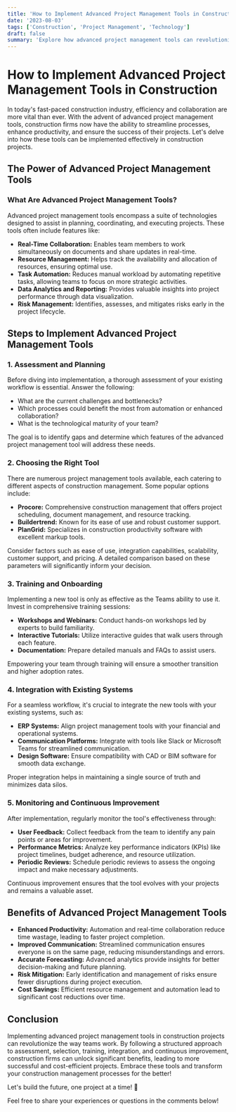 ```yaml
---
title: 'How to Implement Advanced Project Management Tools in Construction'
date: '2023-08-03'
tags: ['Construction', 'Project Management', 'Technology']
draft: false
summary: 'Explore how advanced project management tools can revolutionize the construction industry by improving efficiency, collaboration, and project outcomes.'
---
```


# How to Implement Advanced Project Management Tools in Construction

In today's fast-paced construction industry, efficiency and collaboration are more vital than ever. With the advent of advanced project management tools, construction firms now have the ability to streamline processes, enhance productivity, and ensure the success of their projects. Let's delve into how these tools can be implemented effectively in construction projects.

## The Power of Advanced Project Management Tools

### What Are Advanced Project Management Tools?

Advanced project management tools encompass a suite of technologies designed to assist in planning, coordinating, and executing projects. These tools often include features like:

- **Real-Time Collaboration:** Enables team members to work simultaneously on documents and share updates in real-time.
- **Resource Management:** Helps track the availability and allocation of resources, ensuring optimal use.
- **Task Automation:** Reduces manual workload by automating repetitive tasks, allowing teams to focus on more strategic activities.
- **Data Analytics and Reporting:** Provides valuable insights into project performance through data visualization.
- **Risk Management:** Identifies, assesses, and mitigates risks early in the project lifecycle.

## Steps to Implement Advanced Project Management Tools

### 1. Assessment and Planning

Before diving into implementation, a thorough assessment of your existing workflow is essential. Answer the following:

- What are the current challenges and bottlenecks?
- Which processes could benefit the most from automation or enhanced collaboration?
- What is the technological maturity of your team?

The goal is to identify gaps and determine which features of the advanced project management tool will address these needs.

### 2. Choosing the Right Tool

There are numerous project management tools available, each catering to different aspects of construction management. Some popular options include:

- **Procore:** Comprehensive construction management that offers project scheduling, document management, and resource tracking.
- **Buildertrend:** Known for its ease of use and robust customer support.
- **PlanGrid:** Specializes in construction productivity software with excellent markup tools.

Consider factors such as ease of use, integration capabilities, scalability, customer support, and pricing. A detailed comparison based on these parameters will significantly inform your decision.

### 3. Training and Onboarding

Implementing a new tool is only as effective as the Teams ability to use it. Invest in comprehensive training sessions:

- **Workshops and Webinars:** Conduct hands-on workshops led by experts to build familiarity.
- **Interactive Tutorials:** Utilize interactive guides that walk users through each feature.
- **Documentation:** Prepare detailed manuals and FAQs to assist users.

Empowering your team through training will ensure a smoother transition and higher adoption rates.

### 4. Integration with Existing Systems

For a seamless workflow, it's crucial to integrate the new tools with your existing systems, such as:

- **ERP Systems:** Align project management tools with your financial and operational systems.
- **Communication Platforms:** Integrate with tools like Slack or Microsoft Teams for streamlined communication.
- **Design Software:** Ensure compatibility with CAD or BIM software for smooth data exchange.

Proper integration helps in maintaining a single source of truth and minimizes data silos.

### 5. Monitoring and Continuous Improvement

After implementation, regularly monitor the tool's effectiveness through:

- **User Feedback:** Collect feedback from the team to identify any pain points or areas for improvement.
- **Performance Metrics:** Analyze key performance indicators (KPIs) like project timelines, budget adherence, and resource utilization.
- **Periodic Reviews:** Schedule periodic reviews to assess the ongoing impact and make necessary adjustments.

Continuous improvement ensures that the tool evolves with your projects and remains a valuable asset.

## Benefits of Advanced Project Management Tools

- **Enhanced Productivity:** Automation and real-time collaboration reduce time wastage, leading to faster project completion.
- **Improved Communication:** Streamlined communication ensures everyone is on the same page, reducing misunderstandings and errors.
- **Accurate Forecasting:** Advanced analytics provide insights for better decision-making and future planning.
- **Risk Mitigation:** Early identification and management of risks ensure fewer disruptions during project execution.
- **Cost Savings:** Efficient resource management and automation lead to significant cost reductions over time.

## Conclusion

Implementing advanced project management tools in construction projects can revolutionize the way teams work. By following a structured approach to assessment, selection, training, integration, and continuous improvement, construction firms can unlock significant benefits, leading to more successful and cost-efficient projects. Embrace these tools and transform your construction management processes for the better!

Let's build the future, one project at a time! 🚀 

Feel free to share your experiences or questions in the comments below!